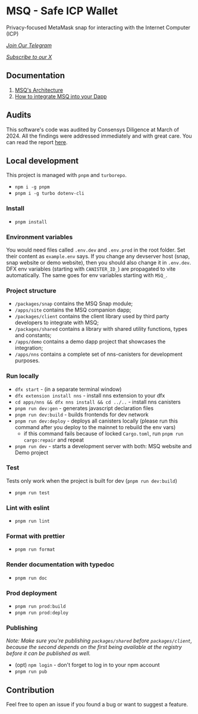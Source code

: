 # MSQ - Safe ICP Wallet

Privacy-focused MetaMask snap for interacting with the Internet Computer (ICP)

*[Join Our Telegram](https://t.me/fortmajoricp)*

*[Subscribe to our X](https://x.com/msqwallet)*

## Documentation

1. [MSQ's Architecture](./documentation/architecture.md)
2. [How to integrate MSQ into your Dapp](./documentation/integration.md)

## Audits

This software's code was audited by Consensys Diligence at March of 2024. All the findings were addressed immediately and with great care. You can read the report [here](https://consensys.io/diligence/audits/2024/03/msq-snap/).

## Local development

This project is managed with `pnpm` and `turborepo`.

* `npm i -g pnpm`
* `pnpm i -g turbo dotenv-cli`

### Install

* `pnpm install`

### Environment variables

You would need files called `.env.dev` and `.env.prod` in the root folder. Set their content as `example.env` says.
If you change any devserver host (snap, snap website or demo website), then you should also change it in `.env.dev`.
DFX env variables (starting with `CANISTER_ID_`) are propagated to vite automatically. The same goes for env variables starting with `MSQ_`.

### Project structure

* `/packages/snap` contains the MSQ Snap module;
* `/apps/site` contains the MSQ companion dapp;
* `/packages/client` contains the client library used by third party developers to integrate with MSQ;
* `/packages/shared` contains a library with shared utility functions, types and constants;
* `/apps/demo` contains a demo dapp project that showcases the integration;
* `/apps/nns` contains a complete set of nns-canisters for development purposes.

### Run locally

* `dfx start` - (in a separate terminal window)
* `dfx extension install nns` - install nns extension to your dfx
* `cd apps/nns && dfx nns install && cd ../..` - install nns canisters
* `pnpm run dev:gen` - generates javascript declaration files
* `pnpm run dev:build` - builds frontends for dev network
* `pnpm run dev:deploy` - deploys all canisters locally (please run this command after you deploy to the mainnet to rebuild the env vars)
  * if this command fails because of locked `Cargo.toml`, run `pnpm run cargo:repair` and repeat
* `pnpm run dev` - starts a development server with both: MSQ website and Demo project

### Test

Tests only work when the project is built for dev (`pnpm run dev:build`)

* `pnpm run test`

### Lint with eslint

* `pnpm run lint`

### Format with prettier

* `pnpm run format`

### Render documentation with typedoc

* `pnpm run doc`

### Prod deployment

* `pnpm run prod:build`
* `pnpm run prod:deploy`

### Publishing

*Note: Make sure you're publishing `packages/shared` before `packages/client`, because the second depends on the first being available at the registry before it can be published as well.*

* (opt) `npm login` - don't forget to log in to your npm account
* `pnpm run pub`

## Contribution

Feel free to open an issue if you found a bug or want to suggest a feature.
